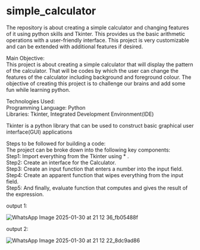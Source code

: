 # simple_calculator
                                                                                                            
The repository is about creating a simple calculator and changing features of it using python skills and Tkinter. This provides us the basic arithmetic operations with a user-friendly interface. This project is very customizable and can be extended with additional features if desired. 

Main Objective:                                                                               
This project is about creating a simple calculator that will display the pattern of the calculator. That will be codes by which the user can change the features of the calculator including background and foreground colour. The objective of creating this project is to challenge our brains and add some fun while learning python.

Technologies Used:                                                                             
Programming Language: Python                                                                                    
Libraries: Tkinter, Integrated Development Environment(IDE) 

Tkinter is a python library that can be used to construct basic graphical user interface(GUI) applications
   
Steps to be followed for building a code:                                                                                            
The project can be broke down into the following key components:                                                                
Step1: Import everything from the Tkinter using *  .                                                           
Step2: Create an interface for the Calculator.                                                                     
Step3: Create an input function that enters a number into the  input  field.                     
Step4: Create an apparent function that wipes everything from the input field.                                                                                                    
Step5: And finally, evaluate function that computes and gives the result of  the expression.

output 1:

![WhatsApp Image 2025-01-30 at 21 12 36_fb05488f](https://github.com/user-attachments/assets/69d99947-98bc-419d-8cdb-ee5f4768265f)


output 2:


![WhatsApp Image 2025-01-30 at 21 12 22_8dc9ad86](https://github.com/user-attachments/assets/bb40dbbc-86ea-48ee-9211-06ad34ed5a54)
